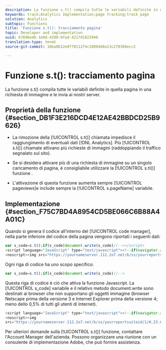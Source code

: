 ```yaml
---
description: La funzione s.t() compila tutte le variabili definite in quella pagina in una richiesta di immagine e le invia ai nostri server.
keywords: track;Analytics Implementation;page tracking;track page
solution: Analytics
subtopic: Functions
title: 'Funzione s.t(): tracciamento pagina'
topic: Developer and implementation
uuid: 67696e46-1e0d-4200-bfad-4217d1023948
translation-type: tm+mt
source-git-commit: 16ba0b12e0f70112f4c10804d0a13c278388ecc2

---
```



# Funzione s.t(): tracciamento pagina

La funzione s.t() compila tutte le variabili definite in quella pagina in una richiesta di immagine e le invia ai nostri server.

## Proprietà della funzione {#section_DB1F3E216DCD4E12AE42BBDCD25B9626}

* La rimozione della [!UICONTROL s.t()] chiamata impedisce il raggiungimento di eventuali dati [!DNL Analytics]. Più [!UICONTROL s.t()] chiamate attivano più richieste di immagini (raddoppiando il traffico segnalato sul sito).

* Se si desidera attivare più di una richiesta di immagine su un singolo caricamento di pagina, è consigliabile utilizzare la [!UICONTROL s.tl()] funzione .
* L'attivazione di questa funzione aumenta sempre [!UICONTROL pageviews]e include sempre la [!UICONTROL s.pageName] variabile.

## Implementazione {#section_F75C7BD4A8954CD5BE066C6B88A4A01C}

Quando si genera il codice all’interno del [!UICONTROL code manager], nella parte inferiore del codice della pagina vengono riportati i seguenti dati:

```js
var s_code=s.t();if(s_code)document.write(s_code)//--></script> 
<script language="JavaScript" type="text/javascript"><!--if(navigator.appVersion.indexOf('MSIE')>=0)document.write(unescape('%3C')+'\!-'+'-')//--></script> 
<noscript><img src="https://yournameserver.112.2o7.net/b/ss/yourreportsuiteid/1/H.23.6--NS/0" height="1" width="1" border="0" alt="" /></noscript> 
```

Ogni riga di codice ha uno scopo specifico:

```js
var s_code=s.t();if(s_code)document.write(s_code)//-->
```

Questa riga di codice è ciò che attiva la funzione Javascript. La [!UICONTROL s_code] variabile e il relativo metodo document.write sono destinati ai browser che non supportano gli oggetti immagine (browser Netscape prima della versione 3 e Internet Explorer prima della versione 4; meno dello 0,5% di tutti gli utenti di Internet).

```js
<script language="JavaScript" type="text/javascript"><!--if(navigator.appVersion.indexOf('MSIE')>=0)document.write(unescape('%3C')+'\!-'+'-')//--></script> 
<noscript><img  
src="https://yournameserver.112.2o7.net/b/ss/yourreportsuiteid/1/H.23.6--NS/0" height="1" width="1" border="0" alt="" />
```

Per ulteriori domande sulla [!UICONTROL s.t()] funzione, contattare l'Account Manager dell'azienda. Possono organizzare una riunione con un consulente di implementazione Adobe, che può fornire assistenza.
